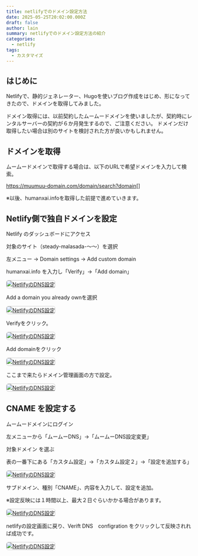 ```yaml
---
title: netlifyでのドメイン設定方法
date: 2025-05-25T20:02:00.000Z
draft: false
author: lain
summary: netlifyでのドメイン設定方法の紹介
categories:
  - netlify
tags:
  - カスタマイズ
---
```

## はじめに

Netlifyで、静的ジェネレーター、Hugoを使いブログ作成をはじめ、形になってきたので、ドメインを取得してみました。

ドメイン取得には、以前契約したムームードメインを使いましたが、契約時にレンタルサーバーの契約が６か月発生するので、ご注意ください。
ドメインだけ取得したい場合は別のサイトを検討された方が良いかもしれません。

## ドメインを取得

ムームードメインで取得する場合は、以下のURLで希望ドメインを入力して検索。

<https://muumuu-domain.com/domain/search?domain>\[]

※以後、humanxai.infoを取得した前提で進めていきます。

## Netlify側で独自ドメインを設定

Netlify のダッシュボードにアクセス

対象のサイト（steady-malasada-〜〜）を選択

左メニュー → Domain settings → Add custom domain

humanxai.info を入力し「Verify」→「Add domain」

<a href="/images/images/uploads/イメージ16094.jpg" target="_blank">
  <img src="/images/uploads/イメージ16094.jpg" alt="NetlifyのDNS設定" style="max-width:90%; height:auto; border:1px solid #ccc; border-radius:6px;" />
</a>

Add a domain you already ownを選択

<a href="/images/images/uploads/イメージ16096.jpg" target="_blank">
  <img src="/images/uploads/イメージ16096.jpg" alt="NetlifyのDNS設定" style="max-width:90%; height:auto; border:1px solid #ccc; border-radius:6px;" />
</a>

Verifyをクリック。

<a href="/images/images/uploads/イメージ16098.jpg" target="_blank">
  <img src="/images/uploads/イメージ16098.jpg" alt="NetlifyのDNS設定" style="max-width:90%; height:auto; border:1px solid #ccc; border-radius:6px;" />
</a>

Add domainをクリック

<a href="/images/images/uploads/イメージ16100.jpg" target="_blank">
  <img src="/images/uploads/イメージ16100.jpg" alt="NetlifyのDNS設定" style="max-width:90%; height:auto; border:1px solid #ccc; border-radius:6px;" />
</a>

ここまで来たらドメイン管理画面の方で設定。

<a href="/images/images/uploads/イメージ16101.jpg" target="_blank">
  <img src="/images/uploads/イメージ16101.jpg" alt="NetlifyのDNS設定" style="max-width:90%; height:auto; border:1px solid #ccc; border-radius:6px;" />
</a>

## CNAME を設定する

ムームードメインにログイン

左メニューから「ムームーDNS」→「ムームーDNS設定変更」

対象ドメイン を選ぶ

表の一番下にある「カスタム設定」→「カスタム設定２」→「設定を追加する」

<a href="/images/images/uploads/イメージ16103.jpg" target="_blank">
  <img src="/images/uploads/イメージ16103.jpg" alt="NetlifyのDNS設定" style="max-width:90%; height:auto; border:1px solid #ccc; border-radius:6px;" />
</a>

サブドメイン、種別「CNAME」、内容を入力して、設定を追加。

※設定反映には１時間以上、最大２日ぐらいかかる場合があります。

<a href="/images/uploads/イメージ16124.jpg" target="_blank">
  <img src="/images/uploads/イメージ16124.jpg" alt="NetlifyのDNS設定" style="max-width:90%; height:auto; border:1px solid #ccc; border-radius:6px;" />
</a>




netlifyの設定画面に戻り、Verift DNS　configration をクリックして反映されれば成功です。

<a href="/images/images/uploads/イメージ16114.jpg" target="_blank">
  <img src="/images/uploads/イメージ16114.jpg" alt="NetlifyのDNS設定" style="max-width:90%; height:auto; border:1px solid #ccc; border-radius:6px;" />
</a>



